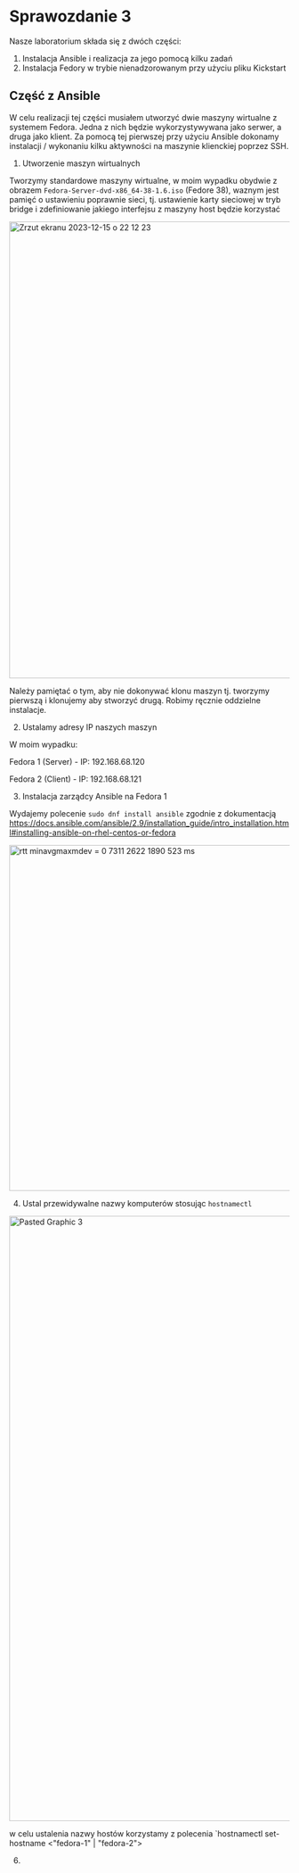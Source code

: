 # Sprawozdanie 3

Nasze laboratorium składa się z dwóch części:
1. Instalacja Ansible i realizacja za jego pomocą kilku zadań
2. Instalacja Fedory w trybie nienadzorowanym przy użyciu pliku Kickstart

## Część z Ansible

W celu realizacji tej części musiałem utworzyć dwie maszyny wirtualne z systemem Fedora. Jedna z nich będzie wykorzystywywana jako serwer, a druga jako klient.
Za pomocą tej pierwszej przy użyciu Ansible dokonamy instalacji / wykonaniu kilku aktywności na maszynie klienckiej poprzez SSH.

1. Utworzenie maszyn wirtualnych

Tworzymy standardowe maszyny wirtualne, w moim wypadku obydwie z obrazem `Fedora-Server-dvd-x86_64-38-1.6.iso` (Fedore 38), waznym jest pamięć o ustawieniu
poprawnie sieci, tj. ustawienie karty sieciowej w tryb bridge i zdefiniowanie jakiego interfejsu z maszyny host będzie korzystać

<img width="819" alt="Zrzut ekranu 2023-12-15 o 22 12 23" src="https://github.com/InzynieriaOprogramowaniaAGH/MDO2024/assets/39913427/3c701d03-9e58-4043-9ac1-970f347ef5cb">

Należy pamiętać o tym, aby nie dokonywać klonu maszyn tj. tworzymy pierwszą i klonujemy aby stworzyć drugą. Robimy ręcznie oddzielne instalacje.

2. Ustalamy adresy IP naszych maszyn

W moim wypadku:

Fedora 1 (Server) - IP: 192.168.68.120

Fedora 2 (Client) - IP: 192.168.68.121

3. Instalacja zarządcy Ansible na Fedora 1

Wydajemy polecenie `sudo dnf install ansible` zgodnie z dokumentacją 
https://docs.ansible.com/ansible/2.9/installation_guide/intro_installation.html#installing-ansible-on-rhel-centos-or-fedora

<img width="620" alt="rtt minavgmaxmdev = 0 7311 2622 1890 523 ms" src="https://github.com/InzynieriaOprogramowaniaAGH/MDO2024/assets/39913427/7c6401f0-5006-4c5e-8b81-bfab6dda6e27">

4. Ustal przewidywalne nazwy komputerów stosując `hostnamectl`
   
<img width="1085" alt="Pasted Graphic 3" src="https://github.com/InzynieriaOprogramowaniaAGH/MDO2024/assets/39913427/68b0bc1e-4b07-47b7-a287-8e42d5327356">

w celu ustalenia nazwy hostów korzystamy z polecenia `hostnamectl set-hostname <"fedora-1" | "fedora-2">


6. 
